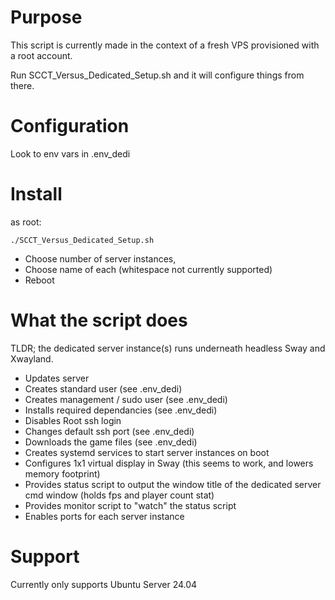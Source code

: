
# Purpose

This script is currently made in the context of a fresh VPS provisioned with a root account.

Run SCCT_Versus_Dedicated_Setup.sh and it will configure things from there.

# Configuration

Look to env vars in .env_dedi

# Install

as root:

```./SCCT_Versus_Dedicated_Setup.sh```

- Choose number of server instances,
- Choose name of each (whitespace not currently supported)
- Reboot

# What the script does

TLDR; the dedicated server instance(s) runs underneath headless Sway and Xwayland.

- Updates server
- Creates standard user (see .env_dedi)
- Creates management / sudo user (see .env_dedi)
- Installs required dependancies (see .env_dedi)
- Disables Root ssh login
- Changes default ssh port (see .env_dedi)
- Downloads the game files (see .env_dedi)
- Creates systemd services to start server instances on boot
- Configures 1x1 virtual display in Sway (this seems to work, and lowers memory footprint)
- Provides status script to output the window title of the dedicated server cmd window (holds fps and player count stat)
- Provides monitor script to "watch" the status script
- Enables ports for each server instance

# Support

Currently only supports Ubuntu Server 24.04
